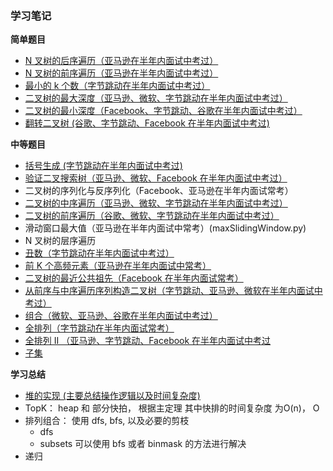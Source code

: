 ### 学习笔记

**简单题目**

- [N 叉树的后序遍历（亚马逊在半年内面试中考过）](n-treee-postorder.py)
- [N 叉树的前序遍历（亚马逊在半年内面试中考过）](preorderTraversal.py)
- [最小的 k 个数（字节跳动在半年内面试中考过）](getLeastNumbers.py)
- [二叉树的最大深度（亚马逊、微软、字节跳动在半年内面试中考过）](maxDepth.py) 
- [二叉树的最小深度（Facebook、字节跳动、谷歌在半年内面试中考过）](minDepth.py)
- [翻转二叉树 (谷歌、字节跳动、Facebook 在半年内面试中考过)](invertTree.py)

**中等题目**
- [括号生成 (字节跳动在半年内面试中考过)](generateParenthesis.py)
- [验证二叉搜索树（亚马逊、微软、Facebook 在半年内面试中考过）](isValidBST.py)
- 二叉树的序列化与反序列化（Facebook、亚马逊在半年内面试常考）
- [二叉树的中序遍历（亚马逊、微软、字节跳动在半年内面试中考过）](inorder.py)
- [二叉树的前序遍历（谷歌、微软、字节跳动在半年内面试中考过）](preorderTraversal.py)
- 滑动窗口最大值（亚马逊在半年内面试中常考）(maxSlidingWindow.py)
- N 叉树的层序遍历
- [丑数（字节跳动在半年内面试中考过）](UglyNumber.py)
- [前 K 个高频元素（亚马逊在半年内面试中常考）](topKFrequent.py)
- [二叉树的最近公共祖先（Facebook 在半年内面试常考）](lowestCommonAncestor.py)
- [从前序与中序遍历序列构造二叉树（字节跳动、亚马逊、微软在半年内面试中考过）](buildTree.py)
- [组合（微软、亚马逊、谷歌在半年内面试中考过）](combine.py)
- [全排列（字节跳动在半年内面试常考）](permute.py)
- [全排列 II （亚马逊、字节跳动、Facebook 在半年内面试中考过](permuteUnique.py)
- [子集](subset.py)

**学习总结**

- [堆的实现 (主要总结操作逻辑以及时间复杂度)](min_heap.py)
- TopK： heap 和 部分快拍， 根据主定理 其中快排的时间复杂度 为O(n)， O
- 排列组合： 使用 dfs, bfs, 以及必要的剪枝
  - dfs
  - subsets 可以使用 bfs 或者 binmask 的方法进行解决
- 递归
